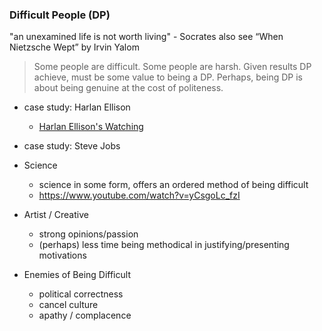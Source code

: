 ### Difficult People (DP)

"an unexamined life is not worth living"
\- Socrates also see “When Nietzsche Wept” by Irvin Yalom

> Some people are difficult.
> Some people are harsh.
> Given results DP achieve, must be some value to being a DP.
> Perhaps, being DP is about being genuine at the cost of politeness.

- case study: Harlan Ellison
	- [Harlan Ellison's Watching](https://www.youtube.com/watch?v=ys5JtmliHvU&list=TLPQMDMwODIwMjF7Oi4bRIjcag&index=18)

- case study: Steve Jobs

- Science
	- science in some form, offers an ordered method of being difficult
	- https://www.youtube.com/watch?v=yCsgoLc_fzI

- Artist / Creative
	- strong opinions/passion
	- (perhaps) less time being methodical in justifying/presenting motivations

- Enemies of Being Difficult
	- political correctness
	- cancel culture
	- apathy / complacence
